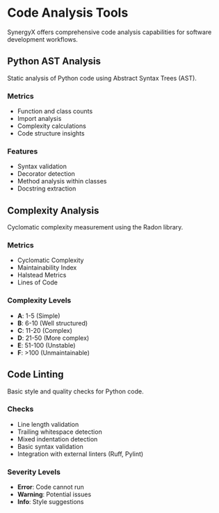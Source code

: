 # Code Analysis Tools

SynergyX offers comprehensive code analysis capabilities for software development workflows.

## Python AST Analysis

Static analysis of Python code using Abstract Syntax Trees (AST).

### Metrics
- Function and class counts
- Import analysis
- Complexity calculations
- Code structure insights

### Features
- Syntax validation
- Decorator detection
- Method analysis within classes
- Docstring extraction

## Complexity Analysis

Cyclomatic complexity measurement using the Radon library.

### Metrics
- Cyclomatic Complexity
- Maintainability Index
- Halstead Metrics
- Lines of Code

### Complexity Levels
- **A**: 1-5 (Simple)
- **B**: 6-10 (Well structured)
- **C**: 11-20 (Complex)
- **D**: 21-50 (More complex)
- **E**: 51-100 (Unstable)
- **F**: >100 (Unmaintainable)

## Code Linting

Basic style and quality checks for Python code.

### Checks
- Line length validation
- Trailing whitespace detection
- Mixed indentation detection
- Basic syntax validation
- Integration with external linters (Ruff, Pylint)

### Severity Levels
- **Error**: Code cannot run
- **Warning**: Potential issues
- **Info**: Style suggestions